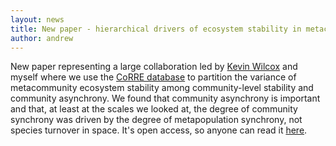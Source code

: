 ```yaml
---
layout: news
title: New paper - hierarchical drivers of ecosystem stability in metacommunities
author: andrew
---
```


New paper representing a large collaboration led by [Kevin Wilcox](https://kevinwilcox.weebly.com/) and myself where we use the [CoRRE database](https://corredata.weebly.com/) to partition the variance of metacommunity ecosystem stability among community-level stability and community asynchrony. We found that community asynchrony is important and that, at least at the scales we looked at, the degree of community synchrony was driven by the degree of metapopulation synchrony, not species turnover in space. It's open access, so anyone can read it [here](http://onlinelibrary.wiley.com/doi/10.1111/ele.12861/full).
